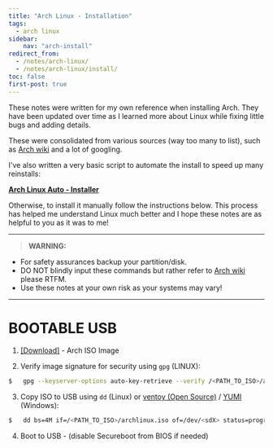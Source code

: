 ```yaml
---
title: "Arch Linux - Installation"
tags:
  - arch linux
sidebar:
    nav: "arch-install"
redirect_from:
  - /notes/arch-linux/
  - /notes/arch-linux/install/
toc: false
first-post: true
---
```


These notes were written for my own reference when installing Arch. They have been updated over time as I learned more about Linux while fixing little bugs and adding details.

These were consolidated from various sources (way too many to list), such as [Arch wiki](https://wiki.archlinux.org/) and a lot of googling.

I've also written a very basic script to automate the install to speed up many reinstalls:

[__Arch Linux Auto - Installer__](https://github.com/jhwshin/arch-install.git)

Otherwise, to install it manually follow the instructions below. This process has helped me understand Linux much better and I hope these notes are as helpful to you as it was to me!

---

> __WARNING:__
* For safety assurances backup your partition/disk.
* DO NOT blindly input these commands but rather refer to [Arch wiki](https://wiki.archlinux.org/) please RTFM.
* Use these notes at your own risk as your systems may vary!

---

# BOOTABLE USB

1. [[Download]](https://www.archlinux.org/download/) - Arch ISO Image

2. Verify image signature for security using `gpg` (LINUX):
```sh
$   gpg --keyserver-options auto-key-retrieve --verify /<PATH_TO_ISO>/archlinux.iso.sig
```

3. Copy ISO to USB using `dd` (Linux) or [ventoy (Open Source)](https://www.ventoy.net/en/download.html) / [YUMI](https://www.pendrivelinux.com/yumi-multiboot-usb-creator/) (Windows):
```sh
$   dd bs=4M if=/<PATH_TO_ISO>/archlinux.iso of=/dev/<sdX> status=progress && sync
```

4. Boot to USB - (disable Secureboot from BIOS if needed)
